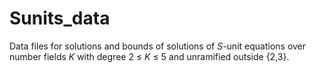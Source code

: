 # Sunits_data

Data files for solutions and bounds of solutions of *S*-unit equations over number fields *K* with degree 2 &le; *K* &le; 5 and unramified outside {2,3}.
